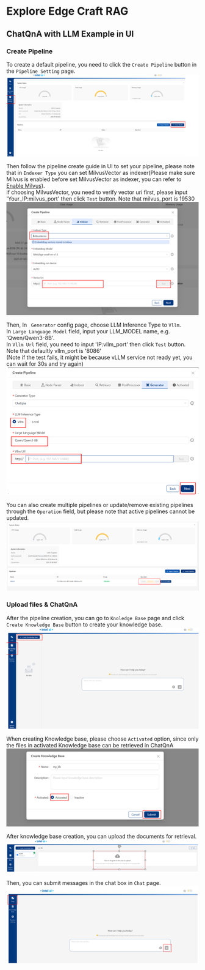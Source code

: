 # Explore Edge Craft RAG

## ChatQnA with LLM Example in UI

### Create Pipeline

To create a default pipeline, you need to click the `Create Pipeline` button in the `Pipeline Setting` page. 
![create_pipeline](../assets/img/create_pipeline.png)

Then follow the pipeline create guide in UI to set your pipeline, please note that in `Indexer Type` you can set MilvusVector as indexer(Please make sure Milvus is enabled before set MilvusVector as indexer, you can refer to [Enable Milvus](../README.md#92)).  
if choosing MilvusVector, you need to verify vector uri first, please input 'Your_IP:milvus_port' then click `Test` button. Note that milvus_port is 19530
![milvus](../assets/img/milvus.png)

Then, In ` Generator` config page, choose LLM Inference Type to `Vllm`.  
In `Large Language Model` field, input your LLM_MODEL name, e.g. 'Qwen/Qwen3-8B'.  
In `Vllm Url` field, you need to input 'IP:vllm_port' then click `Test` button. Note that defaultly vllm_port is '8086'  
(Note if the test fails, it might be because vLLM service not ready yet, you can wait for 30s and try again)
![generator](../assets/img/generator.png)  

You can also create multiple pipelines or update/remove existing pipelines through the `Operation` field, but please note that active pipelines cannot be updated.
![pipeline_operation](../assets/img/pipeline_operation.png)

### Upload files & ChatQnA

After the pipeline creation, you can go to `Knoledge Base` page and click `Create Knowledge Base` button to create your knowledge base.
![upload_data](../assets/img/kb_create.png)

When creating Knowledge base, please choose `Activated` option, since only the files in activated Knowledge base can be retrieved in ChatQnA
![upload_data](../assets/img/kb.png)

After knowledge base creation, you can upload the documents for retrieval.
![upload_data](../assets/img/upload_file.png)

Then, you can submit messages in the chat box in `Chat` page.
![chat_with_rag](../assets/img/chatqna.png)
